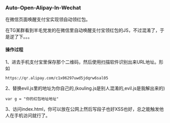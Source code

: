 ### Auto-Open-Alipay-In-Wechat

在微信页面唤醒支付宝实现领自动领红包。

在TG某群看到羊毛党发的在微信里自动唤醒支付宝领红包的JS，不过混淆了，于是逆了下。。。


####  操作过程
1、进去手机支付宝里保存那个二维码，然后使用扫描软件识别出来URL地址。形如
```
https://qr.alipay.com/c1x06297uwd5jdqrw6sal05
```

2、替换evil.js里的地址为你自己的,(kouling.js是别人混淆的,evil.js是我解出来的)
```
var g = "你的红包地址地址"
```

3、访问index.html，你可以放在公网上然后写段子也好XSS也好，总之能触发他人在手机访问就行了。
